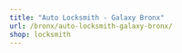 ```yaml
---
title: "Auto Locksmith - Galaxy Bronx"
url: /bronx/auto-locksmith-galaxy-bronx/
shop: locksmith
---
```

